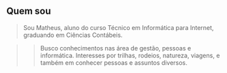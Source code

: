 ## Quem sou

>Sou Matheus, aluno do curso Técnico em Informática para Internet, graduando em Ciências Contábeis.

>>Busco conhecimentos nas área de gestão, pessoas e informática.
Interesses por trilhas, rodeios, natureza, viagens, e também em conhecer pessoas e assuntos diversos.
